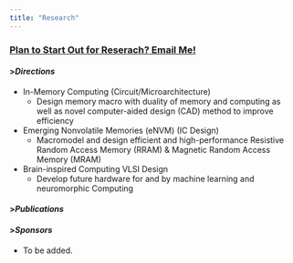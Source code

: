 ```yaml
---
title: "Research"
---
```


### [Plan to Start Out for Reserach? Email Me!](mailto:bonanyan@pku.edu.cn)

#### >*Directions*
- In-Memory Computing (Circuit/Microarchitecture)
    - Design memory macro with duality of memory and computing as well as novel computer-aided design (CAD) method to improve efficiency
- Emerging Nonvolatile Memories (eNVM) (IC Design)
    - Macromodel and design efficient and high-performance Resistive Random Access Memory (RRAM) & Magnetic Random Access Memory (MRAM)
- Brain-inspired Computing VLSI Design
    - Develop future hardware for and by machine learning and neuromorphic Computing

#### >*Publications*





#### >*Sponsors*

- To be added.